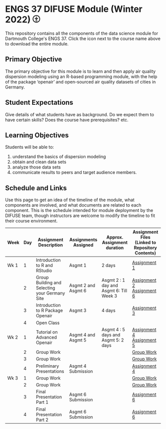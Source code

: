 # ENGS 37 DIFUSE Module (Winter 2022) <a href="https://github.com/difuse-dartmouth/ENGS37_W22/archive/refs/heads/main/completed_module.zip"><img src="https://github.com/difuse-dartmouth/.github/blob/ecc522189d093025100d24feef5fc134f592c677/profile/download_button.png" alt="Download the entire module" style="width: 0.25in;"></a>

This repository contains all the components of the data science module for Dartmouth College's ENGS 37.  Click the icon next to the course name above to download the entire module.

## Primary Objective

The primary objective for this module is to learn and then apply air quality dispersion modeling using an R-based programming module, with the help of the package ‘openair’ and open-sourced air quality datasets of cities in Germany. 

## Student Expectations

Give details of what students have as background.  Do we expect them to have certain skills? Does the course have prerequisites? etc.

## Learning Objectives
Students will be able to:
1.	understand the basics of dispersion modeling
2.	obtain and clean data sets
3.	analyze those data sets
4.	communicate results to peers and target audience members.


## Schedule and Links

Use this page to get an idea of the timeline of the module, what components are involved, and what documents are related to each component. This is the schedule intended for module deployment by the DIFUSE team, though instructors are welcome to modify the timeline to fit their course environment.

| Week  |  Day | Assignment Description  | Assignments Assigned  | Approx. Assignment duration | Assignment Files (Linked to Repository Contents) |
|------|------|-----------------|------------------------------|--------------------------------|--------------------------------|
| Wk 1 | 1     | Introduction to R and RStudio | Asgmt 1 |  2 days | [Assignment 1](components/assignment%201) |
|  | 2      | Group Building and Selecting your Germany Site | Asgmt 2 and Asgmt 6 | Asgmt 2 : 1 day and Asgmt 6: Till Week 3 |[Assignment 2 ](components/assignment%202) [Assignment 6 ](components/assignment%206) |
|  | 3    | Introduction to R Package Openair | Asgmt 3 | 4 days |[Assignment 3](components/assignment%203) |
|  | 4      | Open Class | | | |
| Wk 2 | 1    | Tutorial on Advanced Openair | Asgmt 4 and Asgmt 5 | Asgmt 4 : 5 days and Asgmt 5: 2 days |[Assignment 4 ](components/assignment%204) [Assignment 5 ](components/assignment%205) |
|  | 2    | Group Work |  |  |[Group Work](components/Slides%20for%20Group%20Work%20Days%201-4.pptx) |
|  | 3    | Group Work |  |  |[Group Work](components/Slides%20for%20Group%20Work%20Days%201-4.pptx) |
|  | 4    | Preliminary Presentations | Asgmt 4 Submission |  |[Assignment 4 ](components/assignment%204) |
| Wk 3 | 1    | Group Work | |  |[Group Work](components/Slides%20for%20Group%20Work%20Days%201-4.pptx) |
|  | 2    | Group Work | |  |[Group Work](components/Slides%20for%20Group%20Work%20Days%201-4.pptx) |
|  | 3    | Final Presentation Part 1 | Asgmt 6 Submission | |[Assignment 6 ](components/assignment%206) |
|  | 4    | Final Presentation Part 2 | Asgmt 6 Submission |  |[Assignment 6 ](components/assignment%206) |
